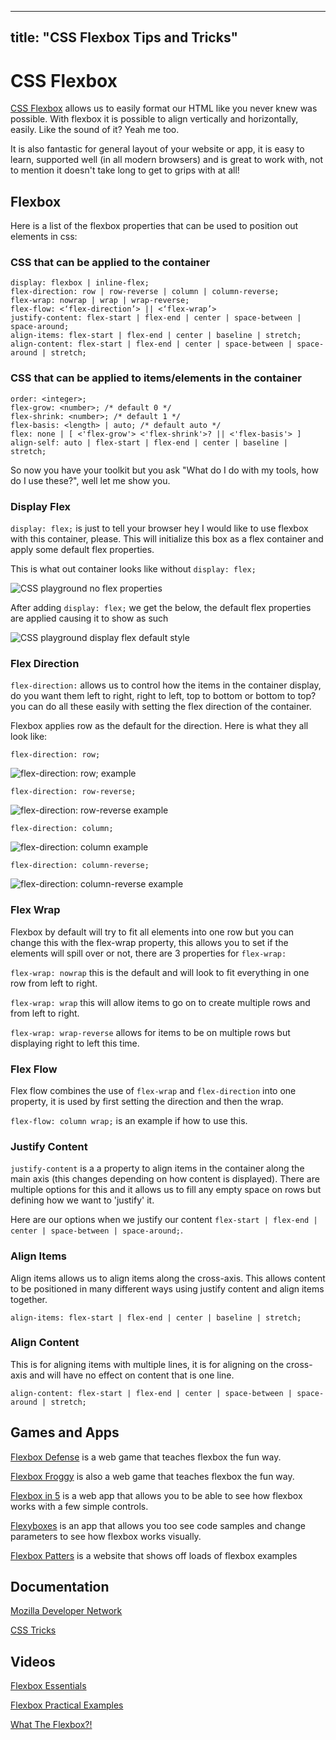 
---
title: "CSS Flexbox Tips and Tricks"
---

# CSS Flexbox

[CSS Flexbox](https://developer.mozilla.org/en-US/docs/Web/CSS/CSS_Flexible_Box_Layout/Using_CSS_flexible_boxes) allows us to easily format our HTML like you never knew was possible. With flexbox it is possible to align vertically and horizontally, easily. Like the sound of it? Yeah me too.

It is also fantastic for general layout of your website or app, it is easy to learn, supported well (in all modern browsers) and is great to work with, not to mention it doesn't take long to get to grips with at all!

## Flexbox

Here is a list of the flexbox properties that can be used to position out elements in css:

### CSS that can be applied to the container

    display: flexbox | inline-flex;
    flex-direction: row | row-reverse | column | column-reverse;
    flex-wrap: nowrap | wrap | wrap-reverse;
    flex-flow: <‘flex-direction’> || <‘flex-wrap’>
    justify-content: flex-start | flex-end | center | space-between | space-around;
    align-items: flex-start | flex-end | center | baseline | stretch;
    align-content: flex-start | flex-end | center | space-between | space-around | stretch;

### CSS that can be applied to items/elements in the container

    order: <integer>;
    flex-grow: <number>; /* default 0 */
    flex-shrink: <number>; /* default 1 */
    flex-basis: <length> | auto; /* default auto */
    flex: none | [ <'flex-grow'> <'flex-shrink'>? || <'flex-basis'> ]
    align-self: auto | flex-start | flex-end | center | baseline | stretch;

So now you have your toolkit but you ask "What do I do with my tools, how do I use these?", well let me show you.

### Display Flex

`display: flex;` is just to tell your browser hey I would like to use flexbox with this container, please. This will initialize this box as a flex container and apply some default flex properties.

This is what out container looks like without `display: flex;`

![CSS playground no flex properties](//discourse-user-assets.s3.amazonaws.com/original/2X/8/8f20f30d24cba9a7f56bf950a3f23d37d356ca51.png)

After adding `display: flex;` we get the below, the default flex properties are applied causing it to show as such

![CSS playground display flex default style](//discourse-user-assets.s3.amazonaws.com/original/2X/6/66404664f9177ae748be00f769faf67d5956034d.png)

### Flex Direction

`flex-direction:` allows us to control how the items in the container display, do you want them left to right, right to left, top to bottom or bottom to top? you can do all these easily with setting the flex direction of the container.

Flexbox applies row as the default for the direction. Here is what they all look like:

`flex-direction: row;`

![flex-direction: row; example](//discourse-user-assets.s3.amazonaws.com/original/2X/9/951cc993820547efa28e70dca905f5531a4488d5.png)

`flex-direction: row-reverse;`

![flex-direction: row-reverse example](//discourse-user-assets.s3.amazonaws.com/original/2X/c/cf738aaf83f29eccdb461e91b775b10e41b92389.png)

`flex-direction: column;`

![flex-direction: column example](//discourse-user-assets.s3.amazonaws.com/original/2X/7/7ef77565bc07ee86fd3033a531dd76b49709cf7e.png)

`flex-direction: column-reverse;`

![flex-direction: column-reverse example](//discourse-user-assets.s3.amazonaws.com/original/2X/e/ec9a1ec064bf0027fa61016ca620df14d9bd47a9.png)

### Flex Wrap

Flexbox by default will try to fit all elements into one row but you can change this with the flex-wrap property, this allows you to set if the elements will spill over or not, there are 3 properties for `flex-wrap:`

`flex-wrap: nowrap` this is the default and will look to fit everything in one row from left to right.

`flex-wrap: wrap` this will allow items to go on to create multiple rows and from left to right.

`flex-wrap: wrap-reverse` allows for items to be on multiple rows but displaying right to left this time.

### Flex Flow

Flex flow combines the use of `flex-wrap` and `flex-direction` into one property, it is used by first setting the direction and then the wrap.

`flex-flow: column wrap;` is an example if how to use this.

### Justify Content

`justify-content` is a a property to align items in the container along the main axis (this changes depending on how content is displayed). There are multiple options for this and it allows us to fill any empty space on rows but defining how we want to 'justify' it.

Here are our options when we justify our content `flex-start | flex-end | center | space-between | space-around;`.

### Align Items

Align items allows us to align items along the cross-axis. This allows content to be positioned in many different ways using justify content and align items together.

`align-items: flex-start | flex-end | center | baseline | stretch;`

### Align Content

This is for aligning items with multiple lines, it is for aligning on the cross-axis and will have no effect on content that is one line.

`align-content: flex-start | flex-end | center | space-between | space-around | stretch;`

## Games and Apps

[Flexbox Defense](http://www.flexboxdefense.com/) is a web game that teaches flexbox the fun way.

[Flexbox Froggy](http://flexboxfroggy.com/) is also a web game that teaches flexbox the fun way.

[Flexbox in 5](http://flexboxin5.com/) is a web app that allows you to be able to see how flexbox works with a few simple controls.

[Flexyboxes](http://the-echoplex.net/flexyboxes/) is an app that allows you too see code samples and change parameters to see how flexbox works visually.

[Flexbox Patters](http://www.flexboxpatterns.com) is a website that shows off loads of flexbox examples

## Documentation

[Mozilla Developer Network](https://developer.mozilla.org/en-US/docs/Web/CSS/CSS_Flexible_Box_Layout/Using_CSS_flexible_boxes)

[CSS Tricks](https://css-tricks.com/snippets/css/a-guide-to-flexbox/)

## Videos

[Flexbox Essentials](https://www.youtube.com/watch?v=G7EIAgfkhmg)

[Flexbox Practical Examples](https://www.youtube.com/watch?v=H1lREysgdgc)

[What The Flexbox?!](https://www.youtube.com/watch?v=Vj7NZ6FiQvo&list=PLu8EoSxDXHP7xj_y6NIAhy0wuCd4uVdid)

